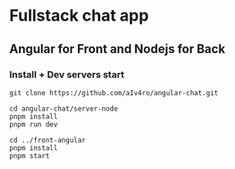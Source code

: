 # Fullstack chat app
## Angular for Front and Nodejs for Back
### Install + Dev servers start
```
git clone https://github.com/aIv4ro/angular-chat.git

cd angular-chat/server-node
pnpm install
pnpm run dev

cd ../front-angular
pnpm install
pnpm start
```
